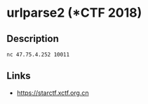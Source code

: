 # urlparse2 (*CTF 2018)

## Description
>>>
`nc 47.75.4.252 10011`
>>>

## Links
* https://starctf.xctf.org.cn
